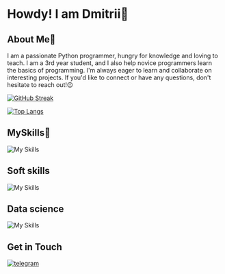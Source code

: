 # Howdy! I am Dmitrii🤘

## About Me🔭

I am a passionate Python programmer, hungry for knowledge and loving to teach. I am a 3rd year student, and I also help novice programmers learn the basics of programming.
I'm always eager to learn and collaborate on interesting projects. If you'd like to connect or have any questions, don't hesitate to reach out!😉

[![GitHub Streak](https://streak-stats.demolab.com?user=Hard-Pacific&theme=dark&type=png)](https://git.io/streak-stats)

[![Top Langs](https://github-readme-stats.vercel.app/api/top-langs/?username=hard-pacific&theme=dark&layout=compact)](https://github.com/anuraghazra/github-readme-stats)

## MySkills🥞
![My Skills](https://go-skill-icons.vercel.app/api/icons?i=py,github,mongodb,visualstudio,vscode,yaml,markdown)

## Soft skills
![My Skills](https://go-skill-icons.vercel.app/api/icons?i=canva,notion,obsidian,onenote)

## Data science
![My Skills](https://go-skill-icons.vercel.app/api/icons?i=py,matplotlib,seaborn,numpy,mongodb,sklearn)

## Get in Touch
[![telegram](https://img.shields.io/badge/telegram-%2326A5E4.svg?&style=for-the-badge&logo=telegram&logoColor=white)](https://t.me/HardPacific)
